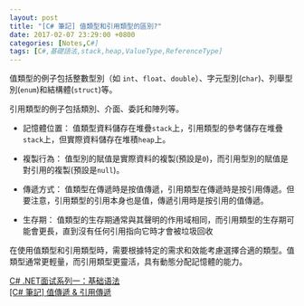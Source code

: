 ```yaml
---
layout: post
title: "[C# 筆記] 值類型和引用類型的區別?"
date: 2017-02-07 23:29:00 +0800
categories: [Notes,C#]
tags: [C#,基礎語法,stack,heap,ValueType,ReferenceType]
---
```


值類型的例子包括整數型別（如 `int`、`float`、`double`）、字元型別(c`har`)、列舉型別(`enum`)和結構體(`struct`)等。       

引用類型的例子包括類別、介面、委託和陣列等。


- 記憶體位置： 值類型資料儲存在堆疊`stack`上，引用類型的參考儲存在堆疊`stack`上，但實際資料儲存在堆積`heap`上。

- 複製行為： 值型別的賦值是實際資料的複製(預設是`0`)，而引用型別的賦值是對引用的複製(預設是`null`)。

- 傳遞方式： 值類型在傳遞時是按值傳遞，引用類型在傳遞時是按引用傳遞。但要注意，引用類型的引用本身也是值，傳遞引用時是按引用的值傳遞。

- 生存期： 值類型的生存期通常與其聲明的作用域相同，而引用類型的生存期可能會更長，直到沒有任何引用指向它時才會被垃圾回收


在使用值類型和引用類型時，需要根據特定的需求和效能考慮選擇合適的類型。值類型通常更輕量，而引用類型更靈活，具有動態分配記憶體的能力。        


[C# .NET面试系列一：基础语法](https://cloud.tencent.com/developer/article/2394466)      
[[C# 筆記] 值傳遞 & 引用傳遞](https://riivalin.github.io/posts/2011/01/valuetype-referencetype/)